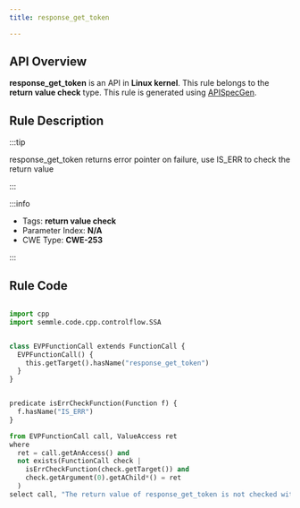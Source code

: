 ```yaml
---
title: response_get_token

---
```



## API Overview
**response_get_token** is an API in **Linux kernel**. This rule belongs to the **return value check** type. This rule is generated using [APISpecGen](../../tools/APISpecGen).
## Rule Description

:::tip

response_get_token returns error pointer on failure, use IS_ERR to check the return value

:::

:::info

- Tags: **return value check**
- Parameter Index: **N/A**
- CWE Type: **CWE-253**

:::

## Rule Code
```python

import cpp
import semmle.code.cpp.controlflow.SSA


class EVPFunctionCall extends FunctionCall {
  EVPFunctionCall() {
    this.getTarget().hasName("response_get_token")
  }
}


predicate isErrCheckFunction(Function f) {
  f.hasName("IS_ERR") 
}

from EVPFunctionCall call, ValueAccess ret
where
  ret = call.getAnAccess() and
  not exists(FunctionCall check |
    isErrCheckFunction(check.getTarget()) and
    check.getArgument(0).getAChild*() = ret
  )
select call, "The return value of response_get_token is not checked with IS_ERR."
    
```